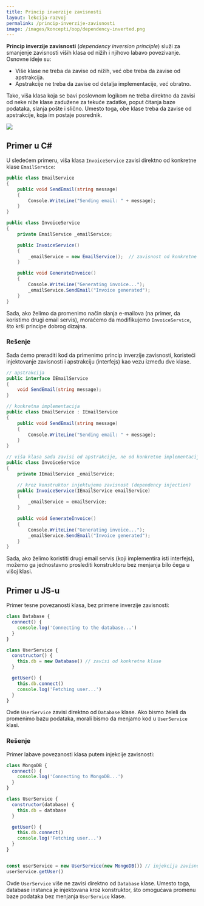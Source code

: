```yaml
---
title: Princip inverzije zavisnosti
layout: lekcija-razvoj
permalink: /princip-inverzije-zavisnosti
image: /images/koncepti/oop/dependency-inverted.png
---
```


**Princip inverzije zavisnosti** (*dependency inversion principle*) služi za smanjenje zavisnosti viših klasa od nižih i njihovo labavo povezivanje. Osnovne ideje su:

- Više klase ne treba da zavise od nižih, već obe treba da zavise od apstrakcija.
- Apstrakcije ne treba da zavise od detalja implementacije, već obratno.

Tako, viša klasa koja se bavi poslovnom logikom ne treba direktno da zavisi od neke niže klase zadužene za tekuće zadatke, poput čitanja baze podataka, slanja pošte i slično. Umesto toga, obe klase treba da zavise od apstrakcije, koja im postaje posrednik.

![]({{page.image}})

## Primer u C#

U sledećem primeru, viša klasa `InvoiceService` zavisi direktno od konkretne klase `EmailService`:

```cs
public class EmailService
{
    public void SendEmail(string message)
    {
        Console.WriteLine("Sending email: " + message);
    }
}

public class InvoiceService
{
    private EmailService _emailService;

    public InvoiceService()
    {
        _emailService = new EmailService();  // zavisnost od konkretne klase
    }

    public void GenerateInvoice()
    {
        Console.WriteLine("Generating invoice...");
        _emailService.SendEmail("Invoice generated");
    }
}
```

Sada, ako želimo da promenimo način slanja e-mailova (na primer, da koristimo drugi email servis), moraćemo da modifikujemo `InvoiceService`, što krši principe dobrog dizajna.

### Rešenje

Sada ćemo preraditi kod da primenimo princip inverzije zavisnosti, koristeći injektovanje zavisnosti i apstrakciju (interfejs) kao vezu između dve klase.

```cs
// apstrakcija
public interface IEmailService
{
    void SendEmail(string message);
}

// konkretna implementacija
public class EmailService : IEmailService
{
    public void SendEmail(string message)
    {
        Console.WriteLine("Sending email: " + message);
    }
}

// viša klasa sada zavisi od apstrakcije, ne od konkretne implementacije
public class InvoiceService
{
    private IEmailService _emailService;

    // kroz konstruktor injektujemo zavisnost (dependency injection)
    public InvoiceService(IEmailService emailService)
    {
        _emailService = emailService;
    }

    public void GenerateInvoice()
    {
        Console.WriteLine("Generating invoice...");
        _emailService.SendEmail("Invoice generated");
    }
}
```

Sada, ako želimo koristiti drugi email servis (koji implementira isti interfejs), možemo ga jednostavno proslediti konstruktoru bez menjanja bilo čega u višoj klasi.


## Primer u JS-u

Primer tesne povezanosti klasa, bez primene inverzije zavisnosti:

```js
class Database {
  connect() {
    console.log('Connecting to the database...')
  }
}

class UserService {
  constructor() {
    this.db = new Database() // zavisi od konkretne klase
  }

  getUser() {
    this.db.connect()
    console.log('Fetching user...')
  }
}
```

Ovde `UserService` zavisi direktno od `Database` klase. Ako bismo želeli da promenimo bazu podataka, morali bismo da menjamo kod u `UserService` klasi.

### Rešenje

Primer labave povezanosti klasa putem injekcije zavisnosti:

```js
class MongoDB {
  connect() {
    console.log('Connecting to MongoDB...')
  }
}

class UserService {
  constructor(database) {
    this.db = database
  }

  getUser() {
    this.db.connect()
    console.log('Fetching user...')
  }
}


const userService = new UserService(new MongoDB()) // injekcija zavisnosti kroz konstruktor
userService.getUser()
```

Ovde `UserService` više ne zavisi direktno od `Database` klase. Umesto toga, database instanca je injektovana kroz konstruktor, što omogućava promenu baze podataka bez menjanja `UserService` klase.

